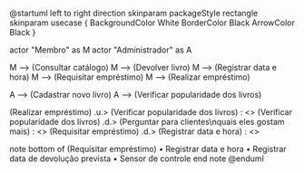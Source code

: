 @startuml
left to right direction
skinparam packageStyle rectangle
skinparam usecase {
  BackgroundColor White
  BorderColor Black
  ArrowColor Black
}

actor "Membro" as M
actor "Administrador" as A

M --> (Consultar catálogo)
M --> (Devolver livro)
M --> (Registrar data e hora)
M --> (Requisitar empréstimo)
M --> (Realizar empréstimo)

A --> (Cadastrar novo livro)
A --> (Verificar popularidade dos livros)

(Realizar empréstimo) .u.> (Verificar popularidade dos livros) : <<extend>>
(Verificar popularidade dos livros) .d.> (Perguntar para clientes\nquais eles gostam mais) : <<extend>>
(Requisitar empréstimo) .d.> (Registrar data e hora) : <<extend>>

note bottom of (Requisitar empréstimo)
  • Registrar data e hora
  • Registrar data de devolução prevista
  • Sensor de controle
end note
@enduml
